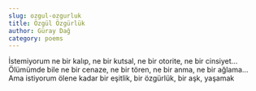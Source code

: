 ```yaml
---
slug: ozgul-ozgurluk
title: Özgül Özgürlük
author: Güray Dağ
category: poems
---
```


İstemiyorum
ne bir kalıp,
ne bir kutsal,
ne bir otorite,
ne bir cinsiyet...
Ölümümde bile
ne bir cenaze,
ne bir tören,
ne bir anma,
ne bir ağlama...
Ama istiyorum ölene kadar
bir eşitlik,
bir özgürlük,
bir aşk,
yaşamak